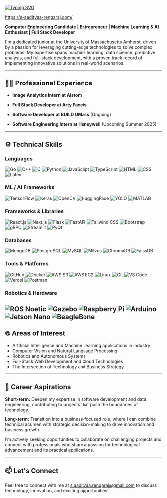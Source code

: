 
[![Typing SVG](https://readme-typing-svg.demolab.com/?lines=👋+Hi!+I'm+Aadityaa!; )](https://git.io/typing-svg)

 https://s-aadityaa-rengaraj.com/ 

**Computer Engineering Candidate | Entrepreneur | Machine Learning & AI Enthusiast | Full Stack Developer**

I'm a dedicated junior at the University of Massachusetts Amherst, driven by a passion for leveraging cutting-edge technologies to solve complex problems. My expertise spans machine learning, data science, predictive analysis, and full-stack development, with a proven track record of implementing innovative solutions in real-world scenarios.

---

## 👨‍💻 Professional Experience

- **Image Analytics Intern at Alstom**  
  
- **Full Stack Developer at Arty Facets**  

- **Software Developer at BUILD UMass** (Ongoing)

- **Software Engineering Intern at Honeywell** (Upcoming Summer 2025)

---

## ⚙️ Technical Skills

### Languages
![Go](https://img.shields.io/badge/-Go-00ADD8?logo=go&logoColor=white&style=flat-square)
![C++](https://img.shields.io/badge/-C++-00599C?logo=c%2B%2B&logoColor=white&style=flat-square)
![C](https://img.shields.io/badge/-C-A8B9CC?logo=c&logoColor=white&style=flat-square)
![Python](https://img.shields.io/badge/-Python-3776AB?logo=python&logoColor=white&style=flat-square)
![JavaScript](https://img.shields.io/badge/-JavaScript-F7DF1E?logo=javascript&logoColor=black&style=flat-square)
![TypeScript](https://img.shields.io/badge/-TypeScript-3178C6?logo=typescript&logoColor=white&style=flat-square)
![HTML](https://img.shields.io/badge/-HTML-E34F26?logo=html5&logoColor=white&style=flat-square)
![CSS](https://img.shields.io/badge/-CSS-1572B6?logo=css3&logoColor=white&style=flat-square)
![Latex](https://img.shields.io/badge/-Latex-008080?style=flat-square)

### ML / AI Frameworks
![TensorFlow](https://img.shields.io/badge/-TensorFlow-FF6F00?logo=tensorflow&logoColor=white&style=flat-square)
![Keras](https://img.shields.io/badge/-Keras-D00000?logo=keras&logoColor=white&style=flat-square)
![OpenCV](https://img.shields.io/badge/-OpenCV-5C3EE8?logo=opencv&logoColor=white&style=flat-square)
![HuggingFace](https://img.shields.io/badge/-HuggingFace-FFD21E?logo=huggingface&logoColor=black&style=flat-square)
![YOLO](https://img.shields.io/badge/-YOLO-00FFFF?logo=yolo&logoColor=black&style=flat-square)
![MATLAB](https://img.shields.io/badge/-MATLAB-0076A8?logo=mathworks&logoColor=white&style=flat-square)

### Frameworks & Libraries
![React.js](https://img.shields.io/badge/-React.js-61DAFB?logo=react&logoColor=black&style=flat-square)
![Next.js](https://img.shields.io/badge/-Next.js-000000?logo=nextdotjs&logoColor=white&style=flat-square)
![Flask](https://img.shields.io/badge/-Flask-000000?logo=flask&logoColor=white&style=flat-square)
![FastAPI](https://img.shields.io/badge/-FastAPI-009688?logo=fastapi&logoColor=white&style=flat-square)
![Tailwind CSS](https://img.shields.io/badge/-Tailwind%20CSS-38B2AC?logo=tailwind-css&logoColor=white&style=flat-square)
![Bootstrap](https://img.shields.io/badge/-Bootstrap-7952B3?logo=bootstrap&logoColor=white&style=flat-square)
![gRPC](https://img.shields.io/badge/-gRPC-244C5A?logo=grpc&logoColor=white&style=flat-square)
![Streamlit](https://img.shields.io/badge/-Streamlit-FF4B4B?logo=streamlit&logoColor=white&style=flat-square)
![PyQt](https://img.shields.io/badge/-PyQt-41CD52?logo=qt&logoColor=white&style=flat-square)

### Databases
![MongoDB](https://img.shields.io/badge/-MongoDB-47A248?logo=mongodb&logoColor=white&style=flat-square)
![PostgreSQL](https://img.shields.io/badge/-PostgreSQL-336791?logo=postgresql&logoColor=white&style=flat-square)
![MySQL](https://img.shields.io/badge/-MySQL-4479A1?logo=mysql&logoColor=white&style=flat-square)
![Milvus](https://img.shields.io/badge/-Milvus-0E3A74?style=flat-square)
![ChromaDB](https://img.shields.io/badge/-ChromaDB-525252?style=flat-square)
![FaissDB](https://img.shields.io/badge/-FaissDB-FF6B6B?style=flat-square)

### Tools & Platforms
![GitHub](https://img.shields.io/badge/-GitHub-181717?logo=github&logoColor=white&style=flat-square)
![Docker](https://img.shields.io/badge/-Docker-2496ED?logo=docker&logoColor=white&style=flat-square)
![AWS S3](https://img.shields.io/badge/-AWS%20S3-232F3E?logo=amazon-aws&logoColor=white&style=flat-square)
![AWS EC2](https://img.shields.io/badge/-AWS%20EC2-200F5E?logo=amazon-aws&logoColor=white&style=flat-square)
![Linux](https://img.shields.io/badge/-Linux-FCC624?logo=linux&logoColor=black&style=flat-square)
![Git](https://img.shields.io/badge/-Git-F05032?logo=git&logoColor=white&style=flat-square)
![VS Code](https://img.shields.io/badge/-VS%20Code-007ACC?logo=visual-studio-code&logoColor=white&style=flat-square)
![Vercel](https://img.shields.io/badge/-Vercel-000000?logo=vercel&logoColor=white&style=flat-square)
![Postman](https://img.shields.io/badge/-Postman-FF6C37?logo=postman&logoColor=white&style=flat-square)

### Robotics & Hardware
![ROS Noetic](https://img.shields.io/badge/-ROS%20Noetic-22314E?logo=ros&logoColor=white&style=flat-square)
![Gazebo](https://img.shields.io/badge/-Gazebo-FFA500?logo=gazebo&logoColor=white&style=flat-square)
![Raspberry Pi](https://img.shields.io/badge/-Raspberry%20Pi-C51A4A?logo=raspberry-pi&logoColor=white&style=flat-square)
![Arduino](https://img.shields.io/badge/-Arduino-00979D?logo=arduino&logoColor=white&style=flat-square)
![Jetson Nano](https://img.shields.io/badge/-Jetson%20Nano-76B900?logo=nvidia&logoColor=white&style=flat-square)
![BeagleBone](https://img.shields.io/badge/-BeagleBone-4A154B?style=flat-square)
---

## 🌐 Areas of Interest

- Artificial Intelligence and Machine Learning applications in industry
- Computer Vision and Natural Language Processing
- Robotics and Autonomous Systems
- Full-Stack Web Development and Cloud Technologies
- The Intersection of Technology and Business Strategy

---

## 🚀 Career Aspirations

**Short-term:** Deepen my expertise in software development and data engineering, contributing to projects that push the boundaries of technology.

**Long-term:** Transition into a business-focused role, where I can combine technical acumen with strategic decision-making to drive innovation and business growth.

I’m actively seeking opportunities to collaborate on challenging projects and connect with professionals who share a passion for technological advancement and its practical applications.

---

## 📫 Let's Connect

Feel free to connect with me at [s.aadityaa.rengaraj@gmail.com](mailto:s.aadityaa.rengaraj@gmail.com) to discuss technology, innovation, and exciting opportunities!

